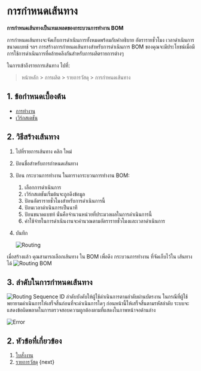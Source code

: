 <!-- add-breadcrumbs -->
# การกำหนดเส้นทาง

**การกำหนดเส้นทางเป็นเทมเพลตของกระบวนการทำงาน  BOM**

การกำหนดเส้นทางจะจัดเก็บการดำเนินการทั้งหมดพร้อมกับคำอธิบาย อัตรารายชั่วโมง เวลาดำเนินการ ขนาดแบทช์ ฯลฯ การสร้างการกำหนดเส้นทางสำหรับการดำเนินการ BOM ของคุณจะมีประโยชน์เมื่อมีการใช้การดำเนินการที่คล้ายคลึงกันสำหรับการผลิตรายการต่างๆ

ในการเข้าถึงรายการเส้นทาง ไปที่:
> หน้าหลัก > การผลิต > รายการวัสดุ > การกำหนดเส้นทาง

## 1. ข้อกำหนดเบื้องต้น
* [การทำงาน](/docs/user/manual/th/manufacturing/operation)
* [เวิร์กสเตชัน](/docs/user/manual/th/manufacturing/workstation)

## 2. วิธีสร้างเส้นทาง
1. ไปที่รายการเส้นทาง คลิก ใหม่
1. ป้อนชื่อสำหรับการกำหนดเส้นทาง
1. ป้อน กระบวนการทำงาน ในตารางกระบวนการทำงาน BOM:
    1. เลือกการดำเนินการ
    1. เวิร์กสเตชันเริ่มต้นจะถูกดึงข้อมูล
    1. ป้อนอัตรารายชั่วโมงสำหรับการดำเนินการนี้
    1. ป้อนเวลาดำเนินการเป็นนาที
    1. ป้อนขนาดแบชท์ นั่นคือจำนวนหน่วยที่ประมวลผลในการดำเนินการนี้
    1. ค่าใช้จ่ายในการดำเนินงานจะคำนวณตามอัตรารายชั่วโมงและเวลาดำเนินการ
1. บันทึก

    ![Routing](/docs/assets/img/manufacturing/routing.png)

เมื่อสร้างแล้ว คุณสามารถเลือกเส้นทาง ใน BOM เพื่อดึง กระบวนการทำงาน ที่จัดเก็บไว้ใน เส้นทาง ได้
![Routing BOM](/docs/assets/img/manufacturing/routing-bom.png)

## 3. ลำดับในการกำหนดเส้นทาง
![Routing Sequence ID](/docs/assets/img/manufacturing/sequence-id-routing.png)
ลำดับบังคับให้ผู้ใช้ดำเนินการตามลำดับผ่านบัตรงาน ในกรณีที่ผู้ใช้พยายามดำเนินการให้เสร็จสิ้นก่อนที่จะดำเนินการใดๆ ก่อนหน้านี้ให้เสร็จสิ้นตามรหัสลำดับ ระบบจะแสดงข้อผิดพลาดในการตรวจสอบความถูกต้องตามที่แสดงในภาพหน้าจอด้านล่าง

![Error](/docs/assets/img/manufacturing/sequence-id-error.png)

## 2. หัวข้อที่เกี่ยวข้อง
1. [ใบสั่งงาน](/docs/user/manual/th/manufacturing/work-order)
1. [รายการวัสดุ](/docs/user/manual/th/manufacturing/bill-of-materials)
{next}